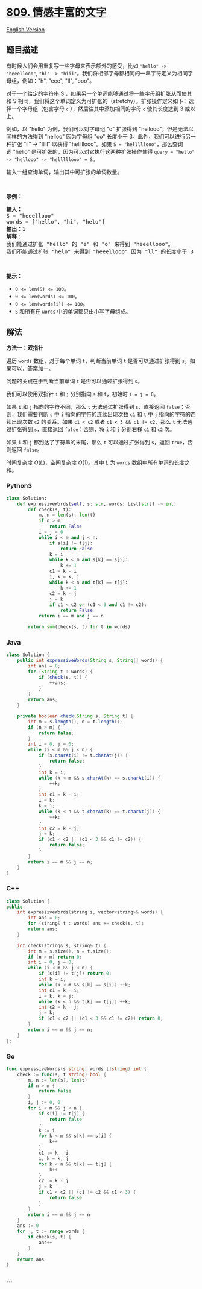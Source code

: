 # [809. 情感丰富的文字](https://leetcode.cn/problems/expressive-words)

[English Version](/solution/0800-0899/0809.Expressive%20Words/README_EN.md)

## 题目描述

<!-- 这里写题目描述 -->

<p>有时候人们会用重复写一些字母来表示额外的感受，比如 <code>"hello" -> "heeellooo"</code>, <code>"hi" -> "hiii"</code>。我们将相邻字母都相同的一串字符定义为相同字母组，例如："h", "eee", "ll", "ooo"。</p>

<p>对于一个给定的字符串 S ，如果另一个单词能够通过将一些字母组扩张从而使其和 S 相同，我们将这个单词定义为可扩张的（stretchy）。扩张操作定义如下：选择一个字母组（包含字母 <code>c</code> ），然后往其中添加相同的字母 <code>c</code> 使其长度达到 3 或以上。</p>

<p>例如，以 "hello" 为例，我们可以对字母组 "o" 扩张得到 "hellooo"，但是无法以同样的方法得到 "helloo" 因为字母组 "oo" 长度小于 3。此外，我们可以进行另一种扩张 "ll" -> "lllll" 以获得 "helllllooo"。如果 <code>S = "helllllooo"</code>，那么查询词 "hello" 是可扩张的，因为可以对它执行这两种扩张操作使得 <code>query = "hello" -> "hellooo" -> "helllllooo" = S</code>。</p>

<p>输入一组查询单词，输出其中可扩张的单词数量。</p>

<p> </p>

<p><strong>示例：</strong></p>

<pre>
<strong>输入：</strong> 
S = "heeellooo"
words = ["hello", "hi", "helo"]
<strong>输出：</strong>1
<strong>解释</strong>：
我们能通过扩张 "hello" 的 "e" 和 "o" 来得到 "heeellooo"。
我们不能通过扩张 "helo" 来得到 "heeellooo" 因为 "ll" 的长度小于 3 。
</pre>

<p> </p>

<p><strong>提示：</strong></p>

<ul>
	<li><code>0 <= len(S) <= 100</code>。</li>
	<li><code>0 <= len(words) <= 100</code>。</li>
	<li><code>0 <= len(words[i]) <= 100</code>。</li>
	<li><code>S</code> 和所有在 <code>words</code> 中的单词都只由小写字母组成。</li>
</ul>

## 解法

<!-- 这里可写通用的实现逻辑 -->

**方法一：双指针**

遍历 `words` 数组，对于每个单词 `t`，判断当前单词 `t` 是否可以通过扩张得到 `s`，如果可以，答案加一。

问题的关键在于判断当前单词 `t` 是否可以通过扩张得到 `s`。

我们可以使用双指针 `i` 和 `j` 分别指向 `s` 和 `t`，初始时 `i = j = 0`。

如果 `i` 和 `j` 指向的字符不同，那么 `t` 无法通过扩张得到 `s`，直接返回 `false`；否则，我们需要判断 `s` 中 `i` 指向的字符的连续出现次数 `c1` 和 `t` 中 `j` 指向的字符的连续出现次数 `c2` 的关系。如果 `c1 < c2` 或者 `c1 < 3 && c1 != c2`，那么 `t` 无法通过扩张得到 `s`，直接返回 `false`；否则，将 `i` 和 `j` 分别右移 `c1` 和 `c2` 次。

如果 `i` 和 `j` 都到达了字符串的末尾，那么 `t` 可以通过扩张得到 `s`，返回 `true`，否则返回 `false`。

时间复杂度 $O(L)$，空间复杂度 $O(1)$。其中 $L$ 为 `words` 数组中所有单词的长度之和。

<!-- tabs:start -->

### **Python3**

<!-- 这里可写当前语言的特殊实现逻辑 -->

```python
class Solution:
    def expressiveWords(self, s: str, words: List[str]) -> int:
        def check(s, t):
            m, n = len(s), len(t)
            if n > m:
                return False
            i = j = 0
            while i < m and j < n:
                if s[i] != t[j]:
                    return False
                k = i
                while k < m and s[k] == s[i]:
                    k += 1
                c1 = k - i
                i, k = k, j
                while k < n and t[k] == t[j]:
                    k += 1
                c2 = k - j
                j = k
                if c1 < c2 or (c1 < 3 and c1 != c2):
                    return False
            return i == m and j == n

        return sum(check(s, t) for t in words)
```

### **Java**

<!-- 这里可写当前语言的特殊实现逻辑 -->

```java
class Solution {
    public int expressiveWords(String s, String[] words) {
        int ans = 0;
        for (String t : words) {
            if (check(s, t)) {
                ++ans;
            }
        }
        return ans;
    }

    private boolean check(String s, String t) {
        int m = s.length(), n = t.length();
        if (n > m) {
            return false;
        }
        int i = 0, j = 0;
        while (i < m && j < n) {
            if (s.charAt(i) != t.charAt(j)) {
                return false;
            }
            int k = i;
            while (k < m && s.charAt(k) == s.charAt(i)) {
                ++k;
            }
            int c1 = k - i;
            i = k;
            k = j;
            while (k < n && t.charAt(k) == t.charAt(j)) {
                ++k;
            }
            int c2 = k - j;
            j = k;
            if (c1 < c2 || (c1 < 3 && c1 != c2)) {
                return false;
            }
        }
        return i == m && j == n;
    }
}
```

### **C++**

```cpp
class Solution {
public:
    int expressiveWords(string s, vector<string>& words) {
        int ans = 0;
        for (string& t : words) ans += check(s, t);
        return ans;
    }

    int check(string& s, string& t) {
        int m = s.size(), n = t.size();
        if (n > m) return 0;
        int i = 0, j = 0;
        while (i < m && j < n) {
            if (s[i] != t[j]) return 0;
            int k = i;
            while (k < m && s[k] == s[i]) ++k;
            int c1 = k - i;
            i = k, k = j;
            while (k < n && t[k] == t[j]) ++k;
            int c2 = k - j;
            j = k;
            if (c1 < c2 || (c1 < 3 && c1 != c2)) return 0;
        }
        return i == m && j == n;
    }
};
```

### **Go**

```go
func expressiveWords(s string, words []string) int {
	check := func(s, t string) bool {
		m, n := len(s), len(t)
		if n > m {
			return false
		}
		i, j := 0, 0
		for i < m && j < n {
			if s[i] != t[j] {
				return false
			}
			k := i
			for k < m && s[k] == s[i] {
				k++
			}
			c1 := k - i
			i, k = k, j
			for k < n && t[k] == t[j] {
				k++
			}
			c2 := k - j
			j = k
			if c1 < c2 || (c1 != c2 && c1 < 3) {
				return false
			}
		}
		return i == m && j == n
	}
	ans := 0
	for _, t := range words {
		if check(s, t) {
			ans++
		}
	}
	return ans
}
```

### **...**

```

```

<!-- tabs:end -->
